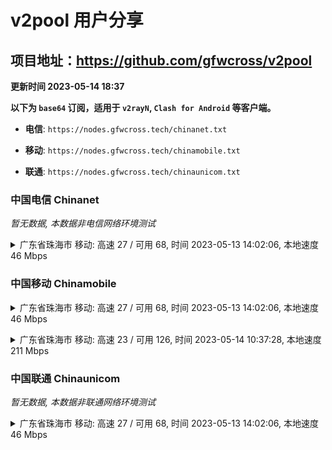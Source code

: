 # v2pool 用户分享
## 项目地址：<https://github.com/gfwcross/v2pool>
**更新时间 2023-05-14 18:37**


**以下为 `base64` 订阅，适用于 `v2rayN`, `Clash for Android` 等客户端。**

- **电信**: `https://nodes.gfwcross.tech/chinanet.txt`

- **移动**: `https://nodes.gfwcross.tech/chinamobile.txt`

- **联通**: `https://nodes.gfwcross.tech/chinaunicom.txt`


### 中国电信 Chinanet
<i>暂无数据, 本数据非电信网络环境测试</i>
<details><summary>广东省珠海市 移动: 高速 27 / 可用 68, 时间 2023-05-13 14:02:06, 本地速度 46 Mbps</summary><p>可用节点订阅：https://transfer.sh/2tPynX/running.txt<br>高速节点订阅：https://transfer.sh/S7GaDF/good.txt<br>低延迟节点订阅：https://transfer.sh/Vvohof/low_delay.txt</p></details>
<p></p>

### 中国移动 Chinamobile
<details><summary>广东省珠海市 移动: 高速 27 / 可用 68, 时间 2023-05-13 14:02:06, 本地速度 46 Mbps</summary><p>可用节点订阅：https://transfer.sh/2tPynX/running.txt<br>高速节点订阅：https://transfer.sh/S7GaDF/good.txt<br>低延迟节点订阅：https://transfer.sh/Vvohof/low_delay.txt</p></details>
<p></p><details><summary>广东省珠海市 移动: 高速 23 / 可用 126, 时间 2023-05-14 10:37:28, 本地速度 211 Mbps</summary><p>可用节点订阅：https://transfer.sh/JI1Anm/running.txt<br>高速节点订阅：https://transfer.sh/uMqtEC/good.txt<br>低延迟节点订阅：https://transfer.sh/IoS3vY/low_delay.txt</p></details>
<p></p>

### 中国联通 Chinaunicom
<i>暂无数据, 本数据非联通网络环境测试</i>
<details><summary>广东省珠海市 移动: 高速 27 / 可用 68, 时间 2023-05-13 14:02:06, 本地速度 46 Mbps</summary><p>可用节点订阅：https://transfer.sh/2tPynX/running.txt<br>高速节点订阅：https://transfer.sh/S7GaDF/good.txt<br>低延迟节点订阅：https://transfer.sh/Vvohof/low_delay.txt</p></details>
<p></p>